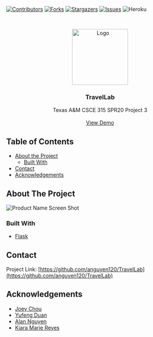 

<!-- PROJECT SHIELDS -->
[![Contributors][contributors-shield]][contributors-url]
[![Forks][forks-shield]][forks-url]
[![Stargazers][stars-shield]][stars-url]
[![Issues][issues-shield]][issues-url]
![Heroku](https://heroku-badge.herokuapp.com/?app=travellab)


<!-- PROJECT LOGO -->
<br />
<p align="center">
  <a href="https://github.com/anguyen120/TravelLab">
    <img src="images/logo.png" alt="Logo" width="150" height="150">
  </a>

  <h3 align="center">TravelLab</h3>

  <p align="center">
      Texas A&M CSCE 315 SPR20 Project 3
      <br />
      <br />
      <a href="https://travellab.herokuapp.com/">View Demo</a>
  </p>
</p>


<!-- TABLE OF CONTENTS -->
## Table of Contents

* [About the Project](#about-the-project)
  * [Built With](#built-with)
* [Contact](#contact)
* [Acknowledgements](#acknowledgements)


<!-- ABOUT THE PROJECT -->
## About The Project

![Product Name Screen Shot][product-screenshot]

### Built With

* [Flask](https://flask.palletsprojects.com/en/1.1.x/)


<!-- CONTACT -->
## Contact

Project Link: [https://github.com/anguyen120/TravelLab](https://github.com/anguyen120/TravelLab)


<!-- ACKNOWLEDGEMENTS -->
## Acknowledgements

* [Joey Chou](https://github.com/Joeychou99)
* [Yufeng Duan](https://github.com/1Deavon)
* [Alan Nguyen](https://github.com/anguyen120)
* [Kiara Marie Reyes](https://github.com/kiarareyes)


<!-- MARKDOWN LINKS & IMAGES -->
<!-- https://www.markdownguide.org/basic-syntax/#reference-style-links -->
[contributors-shield]: https://img.shields.io/github/contributors/anguyen120/TravelLab.svg?style=flat-square
[contributors-url]: https://github.com/anguyen120/TravelLab/graphs/contributors
[forks-shield]: https://img.shields.io/github/forks/anguyen120/TravelLab.svg?style=flat-square
[forks-url]: https://github.com/anguyen120/TravelLab/network/members
[stars-shield]: https://img.shields.io/github/stars/anguyen120/TravelLab.svg?style=flat-square
[stars-url]: https://github.com/anguyen120/TravelLab/stargazers
[issues-shield]: https://img.shields.io/github/issues/anguyen120/TravelLab.svg?style=flat-square
[issues-url]: https://github.com/anguyen120/TravelLab/issues
[product-screenshot]: images/product.png
